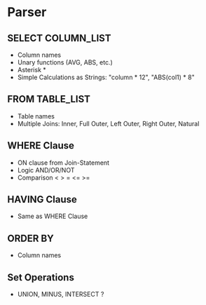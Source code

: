 # Parser

## SELECT COLUMN_LIST

* Column names
* Unary functions (AVG, ABS, etc.)
* Asterisk *
* Simple Calculations as Strings: "column \* 12", "ABS(col1) \* 8"

## FROM TABLE_LIST

* Table names
* Multiple Joins: Inner, Full Outer, Left Outer, Right Outer, Natural

## WHERE Clause

* ON clause from Join-Statement 
* Logic AND/OR/NOT
* Comparison < > = <= >=

## HAVING Clause

* Same as WHERE Clause

## ORDER BY

* Column names

## Set Operations

* UNION, MINUS, INTERSECT ?